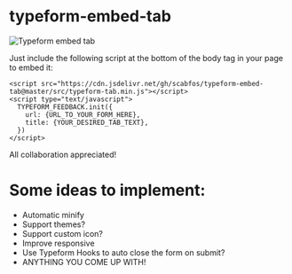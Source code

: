 # typeform-embed-tab

![Typeform embed tab](https://i.imgur.com/pCybjvb.gif)

Just include the following script at the bottom of the body tag in your page to embed it:

```
<script src="https://cdn.jsdelivr.net/gh/scabfos/typeform-embed-tab@master/src/typeform-tab.min.js"></script>
<script type="text/javascript">
  TYPEFORM_FEEDBACK.init({
    url: {URL_TO_YOUR_FORM_HERE},
    title: {YOUR_DESIRED_TAB_TEXT},
  })
</script>
```

All collaboration appreciated!

# Some ideas to implement:
- Automatic minify
- Support themes?
- Support custom icon?
- Improve responsive
- Use Typeform Hooks to auto close the form on submit?
- ANYTHING YOU COME UP WITH!
